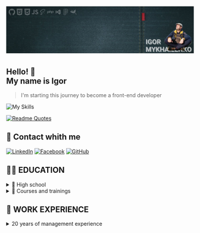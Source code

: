 # ![Main Banner](src/miu-li-bg.jpg)

## Hello! 👋 <br> My name is Igor

> I'm starting this journey to become a front-end developer

![My Skills](https://skillicons.dev/icons?i=vscode,github,md,js,html,css,scss,php,mysql,bootstrap,figma,xd)

[![Readme Quotes](https://quotes-github-readme.vercel.app/api?type=horizontal&theme=dark)](https://github.com/piyushsuthar/github-readme-quotes)

## 📲 Contact whith me

[![LinkedIn](https://img.shields.io/badge/linkedin-%230077B6.svg?style=for-the-badge&logo=linkedin&logoColor=white)][linkedin]
[![Facebook](https://img.shields.io/badge/Facebook-%231877F2.svg?style=for-the-badge&logo=Facebook&logoColor=white)][Facebook]
[![GitHub](https://img.shields.io/badge/github-%23121011.svg?style=for-the-badge&logo=github&logoColor=white)][Github]

## 🧑‍🎓 EDUCATION

<details>
    <summary>🏦 High school</summary>
        <table>
        <tr>
            <td>
                VSB - Technical University of Ostrava <br>
                Faculty of Electrical Engineering and
                Computer Science
            </td>
            <td>
                Master of Computer Science
                Sep. 2023 - July 2026
            </td>
        </tr>
        <tr>
            <td>
                National Mining University <br>
                Faculty of Computer Systems
                Software
            </td>
            <td>
                Software Engineer
                2005 <br>
                Bachelor. Junior engineer
                2004
            </td>
        </tr>
        <tr>
            <td>
                RANEPA <br>
                Project management
            </td>
            <td>
                Business analyst
                2022
            </td>
        </tr>
        <tr>
            <td>
                State University of Management <br>
                Faculty of Entrepreneurship in the
                Social Sphere
            </td>
            <td>
                Event-management. <br>
                Fundraising as part of management
                2008
            </td>
        </tr>
        <tr>
            <td>
                National Mining University <br>
                Faculty of Economics
            </td>
            <td>
                Bachelor of Foreign Trade
                Management
                2006
            </td>
        </tr>
        <tr>
            <td>
                ANO DPO "City Business School" <br>
                MBA General
            </td>
            <td>
                Master of Business Administration <br>
                - not finished
            </td>
        </tr>
        </table>
</details>

<details>
    <summary>🏫 Courses and trainings</summary>

        RS School EPAM - JS/Front-end
        IT STEP - Computer graphics and Internet technologies
        Yandex - Project Manager
        Stepik - Project Manager
        Stepik -PHP, MySQL - basics
        Stepik- WEB Technology. FE
        Nettology - Front-end/JS
        Stepik -C# - Basics
        CBS - Management skills. Effective Solutions
        CBS - Time management. Delegation of powers
        CBS - Effective communications. media technologies. GR
        CBS - Social Psychology and Behavioral Analysis
        CBS - Stress management. Conflict Management
        CBS - Business Etiquette. Business meeting
</details>

## 💼 WORK EXPERIENCE

<details>
    <summary>20 years of management experience</summary>

    BDO - MILITON
    2022 
    Construction. Engineering technology
    Projection, production, sale and installation of water supply, sewage, heating, ventilation and air conditioning systems, high current and low current systems

    CBDO - LPK 
    2020 - 2022
    Production of house kits using the Massive Holz Mauer technology, Glued laminated timber, molded wood products, additionally - sale of woodworking waste

    CBDO - EBR-Group 
    2019 - 2020
    Organization of congress and exhibition events
    Rental of exhibition space, organization of events, design, engineering and construction of exhibition space, catering

    CBDO - TEHPROM 
    2018 - 2019
    Production, sale and maintenance of cash registers

    CBDO - SPETSTORGSNAB
    2008 - 2018 
    Construction. Engineering equipment
    Design, manufacture, sale and installation of water supply systems, sewerage, heating, ventilation and air conditioning, power supply and low-voltage systems, Smart-Home

    Project Manager - TECHNOENGINEERING 
    2006 - 2008 
    Control systems. Audio, video, conference calls
    Design, wholesale and integration of a/c signal switching systems, smart home control systems, production process control systems

    Sales Manager - Pridneprovsky Metallurgical Alliance 
    2004 - 2006 
    Ferrous and non-ferrous metal rolling
    Collection, sorting and processing of ferrous and non-ferrous scrap metal

    Sales Manager - NEFTEK 
    2003 - 2004 
    Wholesale of light petroleum products - gasoline grade 92/95, diesel fuel

</details>

<!-- --- --- --- -->
<!-- ### links -->
[github]: https://github.com/MIU-cz
[linkedin]: https://www.linkedin.com/in/miu-cz
[Facebook]: https://www.facebook.com/mehaligor.cz
